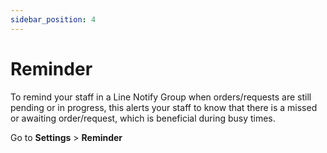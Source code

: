 ```yaml
---
sidebar_position: 4
---
```


# Reminder

To remind your staff in a Line Notify Group when orders/requests are still pending or in progress, this alerts your staff to know that there is a missed or awaiting order/request, which is beneficial during busy times.

Go to **Settings** > **Reminder**
